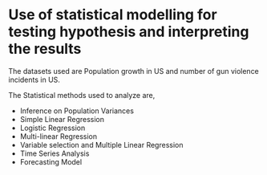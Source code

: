 # Use of statistical modelling for testing hypothesis and interpreting the results

The datasets used are Population growth in US and number of gun violence incidents in US.

The Statistical methods used to analyze are,
- Inference on Population Variances
- Simple Linear Regression
- Logistic Regression
- Multi-linear Regression
- Variable selection and Multiple Linear Regression
- Time Series Analysis
- Forecasting Model
